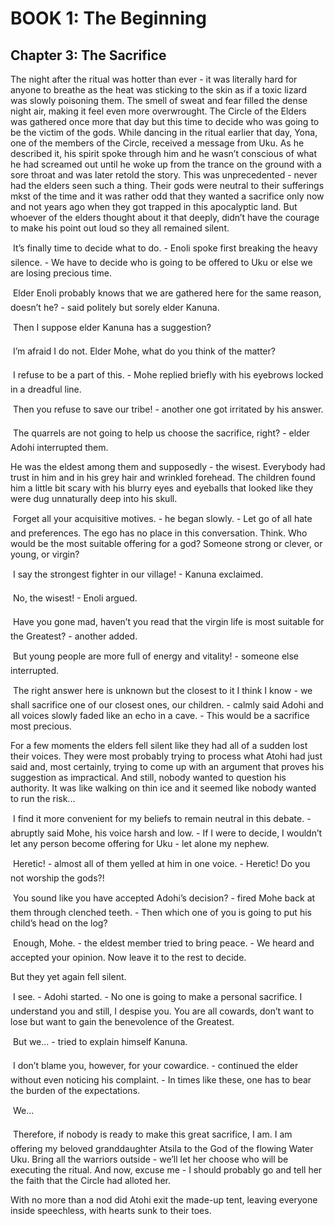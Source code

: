 # BOOK 1: The Beginning
## Chapter 3: The Sacrifice

The night after the ritual was hotter than ever - it was literally hard for anyone to breathe as the heat was sticking to the skin as if a toxic lizard was slowly poisoning them. The smell of sweat and fear filled the dense night air, making it feel even more overwrought. The Circle of the Elders was gathered once more that day but this time to decide who was going to be the victim of the gods. While dancing in the ritual earlier that day, Yona, one of the members of the Circle, received a message from Uku. As he described it, his spirit spoke through him and he wasn’t conscious of what he had screamed out until he woke up from the trance on the ground with a sore throat and was later retold the story. This was unprecedented - never had the elders seen such a thing. Their gods were neutral to their sufferings mkst of the time and it was rather odd that they wanted a sacrifice only now and not years ago when they got trapped in this apocalyptic land. But whoever of the elders thought about it that deeply, didn’t have the courage to make his point out loud so they all remained silent. 

&#150; It’s finally time to decide what to do. - Enoli spoke first breaking the heavy silence. - We have to decide who is going to be offered to Uku or else we are losing precious time. 

&#150; Elder Enoli probably knows that we are gathered here for the same reason, doesn’t he? - said politely but sorely elder Kanuna. 

&#150; Then I suppose elder Kanuna has a suggestion? 

&#150; I’m afraid I do not. Elder Mohe, what do you think of the matter? 

&#150; I refuse to be a part of this. - Mohe replied briefly with his eyebrows locked in a dreadful line. 
 
&#150; Then you refuse to save our tribe! - another one got irritated by his answer.  

&#150; The quarrels are not going to help us choose the sacrifice, right? - elder Adohi interrupted them. 

He was the eldest among them and supposedly - the wisest. Everybody had trust in him and in his grey hair and wrinkled forehead. The children found him a little bit scary with his blurry eyes and eyeballs that looked like they were dug unnaturally deep into his skull.

&#150; Forget all your acquisitive motives. - he began slowly. - Let go of all hate and preferences. The ego has no place in this conversation. Think. Who would be the most suitable offering for a god? Someone strong or clever, or young, or virgin? 

&#150; I say the strongest fighter in our village! - Kanuna exclaimed. 

&#150; No, the wisest! - Enoli argued.

&#150; Have you gone mad, haven’t you read that the virgin life is most suitable for the Greatest? - another added. 

&#150; But young people are more full of energy and vitality! - someone else interrupted. 

&#150; The right answer here is unknown but the closest to it I think I know - we shall sacrifice one of our closest ones, our children. - calmly said Adohi and all voices slowly faded like an echo in a cave. - This would be a sacrifice most precious. 

For a few moments the elders fell silent like they had all of a sudden lost their voices. They were most probably trying to process what Atohi had just said and, most certainly, trying to come up with an argument that proves his suggestion as impractical. And still, nobody wanted to question his authority. It was like walking on thin ice and it seemed like nobody wanted to run the risk...

&#150; I find it more convenient for my beliefs to remain neutral in this debate. - abruptly said Mohe, his voice harsh and low. - If I were to decide, I wouldn’t let any person become offering for Uku - let alone my nephew. 

&#150; Heretic! - almost all of them yelled at him in one voice. - Heretic! Do you not worship the gods?! 

&#150; You sound like you have accepted Adohi’s decision? - fired Mohe back at them through clenched teeth. - Then which one of you is going to put his child’s head on the log? 

&#150; Enough, Mohe. - the eldest member tried to bring peace. - We heard and accepted your opinion. Now leave it to the rest to decide.

But they yet again fell silent. 

&#150; I see. - Adohi started. - No one is going to make a personal sacrifice. I understand you and still, I despise you. You are all cowards, don’t want to lose but want to gain the benevolence of the Greatest. 

&#150; But we... - tried to explain himself Kanuna. 

&#150; I don’t blame you, however, for your cowardice. - continued the elder without even noticing his complaint. - In times like these, one has to bear the burden of the expectations. 

&#150; We... 

&#150; Therefore, if nobody is ready to make this great sacrifice, I am. I am offering my beloved granddaughter Atsila to the God of the flowing Water Uku. Bring all the warriors outside - we’ll let her choose who will be executing the ritual. And now, excuse me - I should probably go and tell her the faith that the Circle had alloted her. 

With no more than a nod did Atohi exit the made-up tent, leaving everyone inside speechless, with hearts sunk to their toes.
